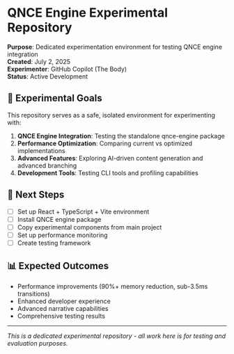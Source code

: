 # QNCE Engine Experimental Repository

**Purpose**: Dedicated experimentation environment for testing QNCE engine integration  
**Created**: July 2, 2025  
**Experimenter**: GitHub Copilot (The Body)  
**Status**: Active Development

## 🧪 Experimental Goals

This repository serves as a safe, isolated environment for experimenting with:

1. **QNCE Engine Integration**: Testing the standalone qnce-engine package
2. **Performance Optimization**: Comparing current vs optimized implementations
3. **Advanced Features**: Exploring AI-driven content generation and advanced branching
4. **Development Tools**: Testing CLI tools and profiling capabilities

## 🚀 Next Steps

- [ ] Set up React + TypeScript + Vite environment
- [ ] Install QNCE engine package
- [ ] Copy experimental components from main project
- [ ] Set up performance monitoring
- [ ] Create testing framework

## 📊 Expected Outcomes

- Performance improvements (90%+ memory reduction, sub-3.5ms transitions)
- Enhanced developer experience
- Advanced narrative capabilities
- Comprehensive testing results

---

*This is a dedicated experimental repository - all work here is for testing and evaluation purposes.*
